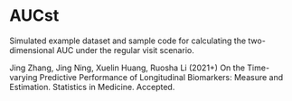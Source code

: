 # AUCst

Simulated example dataset and sample code for calculating the two-dimensional AUC under the regular visit scenario.

Jing Zhang, Jing Ning, Xuelin Huang, Ruosha Li (2021+) On the Time-varying Predictive Performance of Longitudinal Biomarkers: Measure and Estimation. Statistics in Medicine. Accepted.
